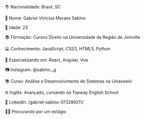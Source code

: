 🌎 Nacionalidade: Brasil, SC

👤 Nome: Gabriel Vinicius Moraes Sabino

🎂 Idade: 23

📚 Formação: Cursou Direito na Universidade da Região de Joinville

💻 Conhecimento: JavaScript, CSS3, HTML5, Python

🚀 Especializando em: React, Angular, Vue

📷 Instagram: @sabino._g

📚 Curso: Análise e Desenvolvimento de Sistemas na Uniasselvi

🌐 Inglês: Avançado, cursando na Topway English School

🔗 LinkedIn: /gabriel-sabino-073289211/

👨‍💻 Procurando por um estágio
